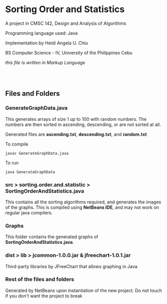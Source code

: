 # Sorting Order and Statistics
A project in CMSC 142, Design and Analysis of Algorithms

Programming language used: Java

Implementation by Heidi Angela U. Chiu

BS Computer Science - IV, University of the Philippines Cebu

*this file is written in Markup Language*

<br><br>

## Files and Folders

### GenerateGraphData.java
This generates arrays of size 1 up to 100 with random numbers. The numbers are then sorted in ascending, descending, or are not sorted at all.

Generated files are **ascending.txt**, **descending.txt**, and **random.txt**

To compile
```
javac GenerateGraphData.java
```

To run
```
java GenerateGraphData
```

### src > sorting.order.and.statistic > SortingOrderAndStatistics.java
This contains all the sorting algorithms required, and generates the images of the graphs. This is compiled using **NetBeans IDE**, and may not work on regular java compilers.

### Graphs
This folder contains the generated graphs of **SortingOrderAndStatistics.java**. 

### dist > lib > jcommon-1.0.0.jar & jfreechart-1.0.1.jar
Third-party libraries by JFreeChart that allows graphing in Java. 

### Rest of the files and folders
Generated by NetBeans upon instantiation of the new project. Do not touch if you don't want the project to break